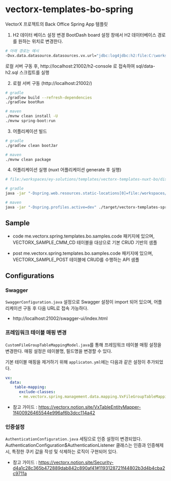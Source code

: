 # vectorx-templates-bo-spring
VectorX 프로젝트의 Back Office Spring App 템플릿

1. H2 데이터 베이스 설정 변경
BootDash board 설정 창에서 H2 데이터베이스 경로를 원하는 위치로 변경한다.

```bash
# 아래 경로는 예시
-Dvx.data.datasource.datasources.vx.url="jdbc:log4jdbc:h2:file:C:\workspaces\ey-solutions\templates\data\vx-h2;Mode=Oracle"
```

로컬 서버 구동 후, http://localhost:21002/h2-console 로 접속하여 sql/data-h2.sql 스크립트를 실행



2. 로컬 서버 구동 (http://localhost:21002/)
```bash
# gradle
./gradlew build --refresh-dependencies
./gradlew bootRun

# maven
./mvnw clean install -U
./mvnw spring-boot:run
```

3. 어플리케이션 빌드
```bash
# gradle
./gradlew clean bootJar

# maven
./mvnw clean package
```

4. 어플리케이션 실행 (nuxt 어플리케이션 generate 후 실행)
```bash
# file:/workspaces/ey-solutions/templates/vectorx-templates-nuxt-bo/dist 경로는 nuxt application dist 경로로 설정

# gradle
java -jar "-Dspring.web.resources.static-locations[0]=file:/workspaces/ey-solutions/templates/vectorx-templates-nuxt-bo/dist/" "-Dvx.mvc.view.thymeleaf.prefix=file:/workspaces/ey-solutions/templates/vectorx-templates-nuxt-bo/dist/" ./build/libs/vectorx-templates-spring-bo-1.0.0.jar

# maven
java -jar "-Dspring.profiles.active=dev" ./target/vectorx-templates-spring-bo-1.0.0.jar
```

## Sample

- code
me.vectorx.spring.templates.bo.samples.code 패키지에 있으며, VECTORX_SAMPLE_CMM_CD 테이블을 대상으로 기본 CRUD 기반의 샘플

- post
me.vectorx.spring.templates.bo.samples.code 패키지에 있으며, VECTORX_SAMPLE_POST 테이블에 CRUD를 수행하는 API 샘플

## Configurations

### Swagger
`SwaggerConfiguration.java` 설정으로 Swagger 설정이 import 되어 있으며, 어플리케이션 구동 후 다음 URL로 접속 가능하다.
- http://localhost:21002/swagger-ui/index.html

### 프레임워크 테이블 매핑 변경
`CustomFileGroupTableMappingModel.java`를 통해 프레임워크 테이블 매핑 설정을 변경한다.
매핑 설정은 테이블명, 필드명을 변경할 수 있다.

기본 테이블 매핑을 제거하기 위해 `applicaton.yml`에는 다음과 같은 설정이 추가되었다.
```yaml
vx:
  data:
    table-mapping:
      exclude-classes:
      - me.vectorx.spring.management.data.mapping.VxFileGroupTableMappingModel
```


- 참고 가이드 : https://vectorx.notion.site/VxTableEntityMapper-1f400926465544e996af6b3dcc114a42

### 인증설정
`AuthenticationConfiguration.java` 세팅으로 인증 설정이 변경되었다.
AuthenticationConfiguration$AuthenticationListener 클래스는 인증과 인증해제 시, 특정한 쿠키 값을 작성 및 삭제하는 로직이 구현되어 있다.

- 참고 가이드 : https://vectorx.notion.site/Security-d4a1c28c365b472889dab842c890af41#1193128721f44802b3d4b4cba2c9711a
